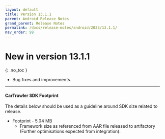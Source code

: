 ```yaml
---
layout: default
title: Version 13.1.1
parent: Android Release Notes
grand_parent: Release Notes
permalink: /docs/release-notes/android/2023/13.1.1/
nav_order: 99
---
```


# New in version 13.1.1

{: .no_toc }

* Bug fixes and improvements.

---
#### CarTrawler SDK Footprint
The details below should be used as a guideline around SDK size related to release.
* Footprint - 5.04 MB
  * Framework size as referenced from AAR file released to artifactory (Further optimisations expected from integration).
